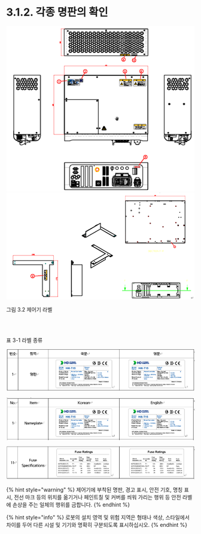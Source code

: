 ﻿# 3.1.2. 각종 명판의 확인

![](../../_assets/그림_1.1_안전라벨.png  )
![](../../_assets/3.1.2._명판의확인2.PNG  )

그림 3.2 제어기 라벨

<br><br>

표 3-1 라벨 종류

![](../../_assets/1.7._안전_라벨(Hi6)-표_1-2_안전라벨.png)

![](../../_assets/1.7._안전_라벨(Hi6).png)

![](../../_assets/1.7._안전_라벨(Hi6)-표_1-2_안전라벨2.png)


{% hint style="warning" %}
제어기에 부착된 명판, 경고 표시, 안전 기호, 명칭 표시, 전선 마크 등의 위치를 옮기거나 페인트칠 및 커버를 씌워 가리는 행위 등 안전 라벨에 손상을 주는 일체의 행위를 금합니다.
{% endhint %}

{% hint style="info" %}
로봇의 설치 영역 및 위험 지역은 형태나 색상, 스타일에서 차이를 두어 다른 시설 및 기기와 명확히 구분되도록 표시하십시오.
{% endhint %}